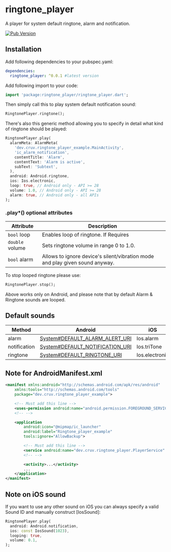 # ringtone_player

A player for system default ringtone, alarm and notification.

[![Pub Version](https://img.shields.io/pub/v/ringtone_player)](https://pub.dartlang.org/packages/ringtone_player)

## Installation

Add following dependencies to your pubspec.yaml:

```yaml
dependencies:
  ringtone_player: ^0.0.1 #latest version
```

Add following import to your code:

```dart
import 'package:ringtone_player/ringtone_player.dart';
```

Then simply call this to play system default notification sound:

```dart
RingtonePlayer.ringtone();
```

There's also this generic method allowing you to specify in detail what kind of ringtone should be played:

```dart
RingtonePlayer.play(
  alarmMeta: AlarmMeta(
    'dev.cruv.ringtone_player_example.MainActivity',
    'ic_alarm_notification',
    contentTitle: 'Alarm',
    contentText: 'Alarm is active',
    subText: 'Subtext',
  ),
  android: Android.ringtone,
  ios: Ios.electronic,
  loop: true, // Android only - API >= 28
  volume: 1.0, // Android only - API >= 28
  alarm: true, // Android only - all APIs
);

```

### .play*() optional attributes

| Attribute       |  Description                                                                 |
| --------------  | ---------------------------------------------------------------------------- |
| `bool` loop     | Enables loop of ringtone. If Requires                                        |
| `double` volume | Sets ringtone volume in range 0 to 1.0.                                      |
| `bool` alarm    | Allows to ignore device's silent/vibration mode and play given sound anyway. |


To stop looped ringtone please use:

```dart
RingtonePlayer.stop();
```

Above works only on Android, and please note that by default Alarm & Ringtone sounds are looped.

## Default sounds

| Method           | Android | iOS |
| ---------------- | ------- | --- |
| alarm            | [System#DEFAULT_ALARM_ALERT_URI](https://developer.android.com/reference/android/provider/Settings.System.html#DEFAULT_ALARM_ALERT_URI) | Ios.alarm |
| notification     | [System#DEFAULT_NOTIFICATION_URI](https://developer.android.com/reference/android/provider/Settings.System.html#DEFAULT_NOTIFICATION_URI) | Ios.triTone |
| ringtone         | [System#DEFAULT_RINGTONE_URI](https://developer.android.com/reference/android/provider/Settings.System.html#DEFAULT_RINGTONE_URI) | Ios.electronic |

## Note for AndroidManifest.xml

```xml
<manifest xmlns:android="http://schemas.android.com/apk/res/android"
    xmlns:tools="http://schemas.android.com/tools"
    package="dev.cruv.ringtone_player_example">

    <!-- Must add this line -->
    <uses-permission android:name="android.permission.FOREGROUND_SERVICE" />
    <!-- -->

    <application
        android:icon="@mipmap/ic_launcher"
        android:label="Ringtone_player_example"
        tools:ignore="AllowBackup">

        <!-- Must add this line -->
        <service android:name="dev.cruv.ringtone_player.PlayerService" />
        <!-- -->

        <activity>...</activity>
        ...
    </application>
</manifest>
```

## Note on iOS sound

If you want to use any other sound on iOS you can always specify a valid Sound ID and manually construct [IosSound]:

```dart
RingtonePlayer.play(
  android: Android.notification,
  ios: const IosSound(1023),
  looping: true,
  volume: 0.1,
);
```